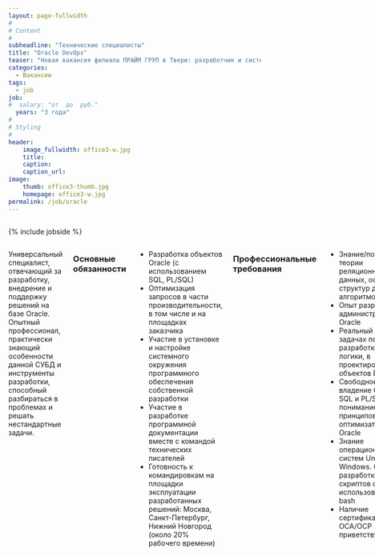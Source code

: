 ```yaml
---
layout: page-fullwidth
#
# Content
#
subheadline: "Технические специалисты"
title: "Oracle DevOps"
teaser: "Новая вакансия филиала ПРАЙМ ГРУП в Твери: разработчик и системный инженер Oracle." 
categories: 
  - Вакансии
tags:
  - job
job:
#  salary: "от  до  руб."
  years: "3 года"
#
# Styling
#
header:
    image_fullwidth: office3-w.jpg
    title:
    caption: 
    caption_url:
image:
    thumb: office3-thumb.jpg
    homepage: office3-w.jpg
permalink: /job/oracle
---
```


<div class="row">
<div class="medium-4 medium-push-8 columns" markdown="1">

{% include jobside %}

</div><!-- /.medium-4.columns -->

<div class="medium-8 medium-pull-4 columns" markdown="1">

Универсальный специалист, отвечающий за разработку, внедрение и поддержку решений на базе Oracle. Опытный профессионал, практически знающий особенности данной СУБД и инструменты разработки, способный разбираться в проблемах и решать нестандартные задачи.

### Основные обязанности

- Разработка объектов Oracle (с использованием SQL, PL/SQL)
- Оптимизация запросов в части производительности, в том числе и на площадках заказчика
- Участие в установке и настройке системного окружения программного обеспечения собственной разработки
- Участие в разработке программной документации вместе с командой технических писателей
- Готовность к командировкам на площадки эксплуатации разработанных решений: Москва, Санкт-Петербург, Нижний Новгород (около 20% рабочего времени)


### Профессиональные требования

- Знание/понимание теории реляционных баз данных, основных структур данных и алгоритмов
- Опыт разработки и администрирования Oracle
- Реальный опыт в задачах по разработке бизнес логики, в проектировании объектов БД
- Свободное владение Oracle SQL и PL/SQL, понимание принципов работы оптимизатора Oracle
- Знание операционных систем Unix, Linux, Windows. Опыт разработки скриптов c использованием bash
- Наличие сертификатов OCA/OCP приветствуется

### Общие требования

Совершенствует свои знания. Оценивает риски и предупреждает о проблемах. Укладывается в срок. Видит задачу в целом, погружается в детали. Хорошо говорит и пишет по-русски. Думает о пользе.
Предлагает улучшения. Не боится отказа. Честный. Открытый.

---

[Работа в Тверском филиале >][1]
  
 [1]: /job/
 [2]: # 
 [3]: #
 [4]: #
 [5]: #
 [6]: #
 [7]: #
 [8]: #
 [9]: #
 [10]: #


</div><!-- /.medium-8.columns -->
</div><!-- /.row -->

